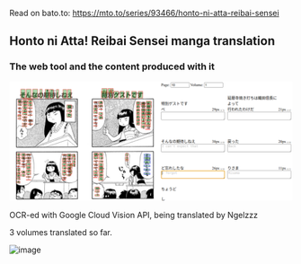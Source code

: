 Read on bato.to: https://mto.to/series/93466/honto-ni-atta-reibai-sensei

## Honto ni Atta! Reibai Sensei manga translation
### The web tool and the content produced with it

![](./public/docs/screenshot.png)

OCR-ed with Google Cloud Vision API, being translated by Ngelzzz

3 volumes translated so far.

![image](https://user-images.githubusercontent.com/5202330/154653536-3058df6b-34ac-4024-92d3-ca26bae0157e.png)
